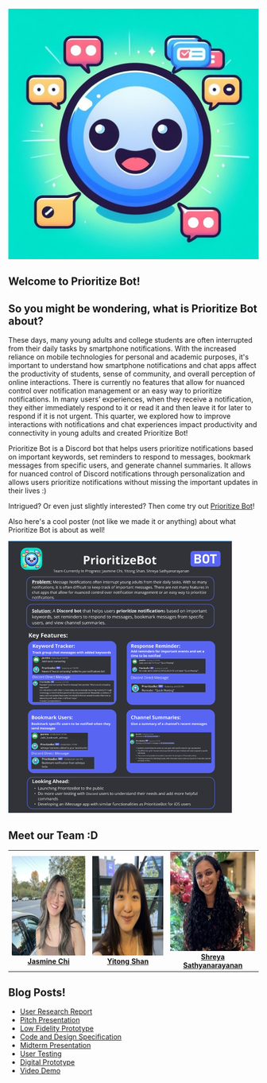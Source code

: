 ![Prioritize Bot!](images/logo.jpeg)
## Welcome to Prioritize Bot!

## So you might be wondering, what is Prioritize Bot about?
These days, many young adults and college students are often interrupted from their daily tasks by smartphone notifications. With the increased reliance on mobile technologies for personal and academic purposes, it's important to understand how smartphone notifications and chat apps affect the productivity of students, sense of community, and overall perception of online interactions. There is currently no features that allow for nuanced control over notification management or an easy way to prioritize notifications. In many users’ experiences, when they receive a notification, they either immediately respond to it or read it and then leave it for later to respond if it is not urgent. This quarter, we explored how to improve interactions with notifications and chat experiences impact productivity and connectivity in young adults and created Prioritize Bot!

Prioritize Bot is a Discord bot that helps users prioritize notifications based on important keywords, set reminders to respond to messages, bookmark messages from specific users, and generate channel summaries. It allows for nuanced control of Discord notifications through personalization and allows users prioritize notifications without missing the important updates in their lives :)

Intrigued? Or even just slightly interested? Then come try out [Prioritize Bot](https://github.com/UWSocialComputing/Currently-in-progress-code)!

Also here's a cool poster (not like we made it or anything) about what Prioritize Bot is about as well!

<img src="images/PrioritizeBotPoster.png" width="450" alt="Our Prioritize Bot Poster!">

## Meet our Team :D

<table>
<tr>
  <td align="center">
    <img src="images/JasminePhoto.JPG" width="200" height="200" alt="Jasmine Chi"/><br>
    <strong><a href="https://www.linkedin.com/in/jjasminechii/">Jasmine Chi</a></strong>
  </td>
  <td align="center">
    <img src="images/YitongPhoto.jpeg" width="200" height="200" alt="Yitong Shan"/><br>
    <strong><a href="https://www.linkedin.com/in/yitong-shan/">Yitong Shan</a></strong>
  </td>
  <td align="center">
    <img src="images/ShreyaPhoto.jpg" width="200" height="200" alt="Shreya Sathyanarayanan"/><br>
    <strong><a href="https://www.linkedin.com/in/shreya-s-427807202/">Shreya Sathyanarayanan</a></strong>
  </td>
</tr>
</table>

## Blog Posts!

* [User Research Report](/G1.md)
* [Pitch Presentation](/G2.md)
* [Low Fidelity Prototype](/G3.md)
* [Code and Design Specification](/G4.md)
* [Midterm Presentation](/G5.md)
* [User Testing](/G6.md)
* [Digital Prototype](/G7.md)
* [Video Demo](/G8.md)